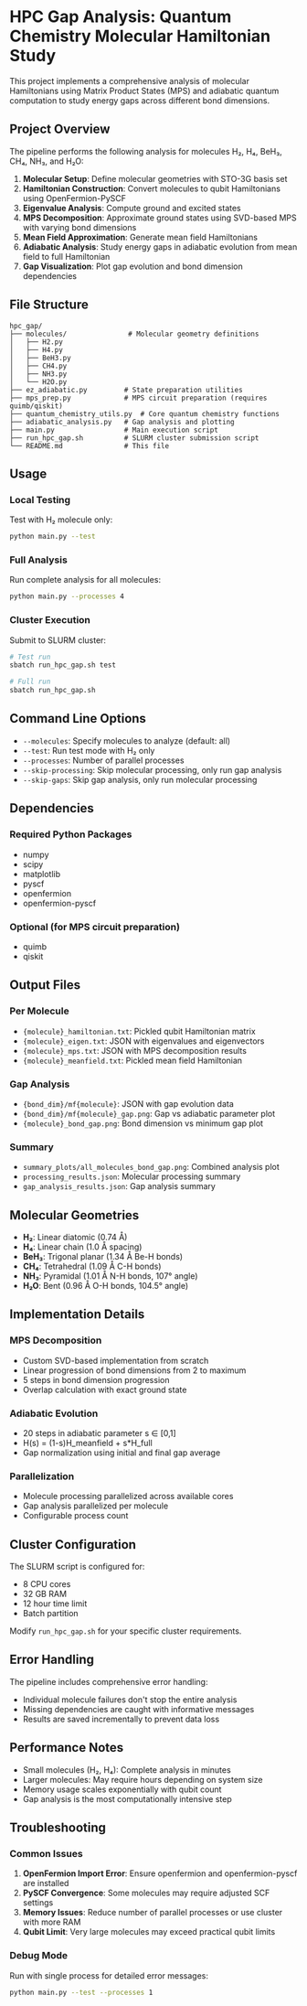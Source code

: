 # HPC Gap Analysis: Quantum Chemistry Molecular Hamiltonian Study

This project implements a comprehensive analysis of molecular Hamiltonians using Matrix Product States (MPS) and adiabatic quantum computation to study energy gaps across different bond dimensions.

## Project Overview

The pipeline performs the following analysis for molecules H₂, H₄, BeH₃, CH₄, NH₃, and H₂O:

1. **Molecular Setup**: Define molecular geometries with STO-3G basis set
2. **Hamiltonian Construction**: Convert molecules to qubit Hamiltonians using OpenFermion-PySCF
3. **Eigenvalue Analysis**: Compute ground and excited states
4. **MPS Decomposition**: Approximate ground states using SVD-based MPS with varying bond dimensions
5. **Mean Field Approximation**: Generate mean field Hamiltonians
6. **Adiabatic Analysis**: Study energy gaps in adiabatic evolution from mean field to full Hamiltonian
7. **Gap Visualization**: Plot gap evolution and bond dimension dependencies

## File Structure

```
hpc_gap/
├── molecules/               # Molecular geometry definitions
│   ├── H2.py
│   ├── H4.py
│   ├── BeH3.py
│   ├── CH4.py
│   ├── NH3.py
│   └── H2O.py
├── ez_adiabatic.py         # State preparation utilities
├── mps_prep.py             # MPS circuit preparation (requires quimb/qiskit)
├── quantum_chemistry_utils.py  # Core quantum chemistry functions
├── adiabatic_analysis.py   # Gap analysis and plotting
├── main.py                 # Main execution script
├── run_hpc_gap.sh          # SLURM cluster submission script
└── README.md               # This file
```

## Usage

### Local Testing

Test with H₂ molecule only:
```bash
python main.py --test
```

### Full Analysis

Run complete analysis for all molecules:
```bash
python main.py --processes 4
```

### Cluster Execution

Submit to SLURM cluster:
```bash
# Test run
sbatch run_hpc_gap.sh test

# Full run
sbatch run_hpc_gap.sh
```

## Command Line Options

- `--molecules`: Specify molecules to analyze (default: all)
- `--test`: Run test mode with H₂ only
- `--processes`: Number of parallel processes
- `--skip-processing`: Skip molecular processing, only run gap analysis
- `--skip-gaps`: Skip gap analysis, only run molecular processing

## Dependencies

### Required Python Packages
- numpy
- scipy
- matplotlib
- pyscf
- openfermion
- openfermion-pyscf

### Optional (for MPS circuit preparation)
- quimb
- qiskit

## Output Files

### Per Molecule
- `{molecule}_hamiltonian.txt`: Pickled qubit Hamiltonian matrix
- `{molecule}_eigen.txt`: JSON with eigenvalues and eigenvectors
- `{molecule}_mps.txt`: JSON with MPS decomposition results
- `{molecule}_meanfield.txt`: Pickled mean field Hamiltonian

### Gap Analysis
- `{bond_dim}/mf{molecule}`: JSON with gap evolution data
- `{bond_dim}/mf{molecule}_gap.png`: Gap vs adiabatic parameter plot
- `{molecule}_bond_gap.png`: Bond dimension vs minimum gap plot

### Summary
- `summary_plots/all_molecules_bond_gap.png`: Combined analysis plot
- `processing_results.json`: Molecular processing summary
- `gap_analysis_results.json`: Gap analysis summary

## Molecular Geometries

- **H₂**: Linear diatomic (0.74 Å)
- **H₄**: Linear chain (1.0 Å spacing)
- **BeH₃**: Trigonal planar (1.34 Å Be-H bonds)
- **CH₄**: Tetrahedral (1.09 Å C-H bonds)
- **NH₃**: Pyramidal (1.01 Å N-H bonds, 107° angle)
- **H₂O**: Bent (0.96 Å O-H bonds, 104.5° angle)

## Implementation Details

### MPS Decomposition
- Custom SVD-based implementation from scratch
- Linear progression of bond dimensions from 2 to maximum
- 5 steps in bond dimension progression
- Overlap calculation with exact ground state

### Adiabatic Evolution
- 20 steps in adiabatic parameter s ∈ [0,1]
- H(s) = (1-s)H_meanfield + s*H_full
- Gap normalization using initial and final gap average

### Parallelization
- Molecule processing parallelized across available cores
- Gap analysis parallelized per molecule
- Configurable process count

## Cluster Configuration

The SLURM script is configured for:
- 8 CPU cores
- 32 GB RAM
- 12 hour time limit
- Batch partition

Modify `run_hpc_gap.sh` for your specific cluster requirements.

## Error Handling

The pipeline includes comprehensive error handling:
- Individual molecule failures don't stop the entire analysis
- Missing dependencies are caught with informative messages
- Results are saved incrementally to prevent data loss

## Performance Notes

- Small molecules (H₂, H₄): Complete analysis in minutes
- Larger molecules: May require hours depending on system size
- Memory usage scales exponentially with qubit count
- Gap analysis is the most computationally intensive step

## Troubleshooting

### Common Issues

1. **OpenFermion Import Error**: Ensure openfermion and openfermion-pyscf are installed
2. **PySCF Convergence**: Some molecules may require adjusted SCF settings
3. **Memory Issues**: Reduce number of parallel processes or use cluster with more RAM
4. **Qubit Limit**: Very large molecules may exceed practical qubit limits

### Debug Mode

Run with single process for detailed error messages:
```bash
python main.py --test --processes 1
```